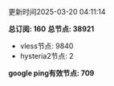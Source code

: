 更新时间2025-03-20 04:11:14

**总订阅: 160**
**总节点: 38921**
- vless节点: 9840
- hysteria2节点: 2

**google ping有效节点: 709**
